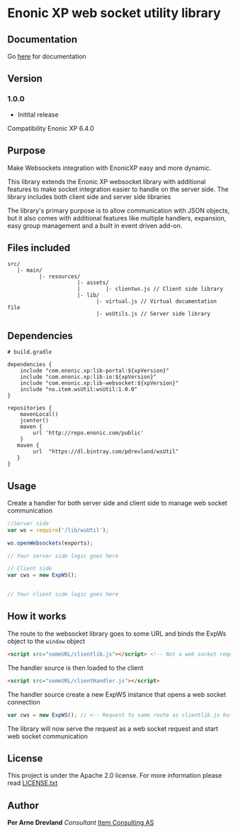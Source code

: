 # Enonic XP web socket utility library #

## Documentation ##

Go [here](https://itemconsulting.github.io/wsutil-server/) for documentation

## Version ##

### 1.0.0 ###
 * Initital release

Compatibility Enonic XP 6.4.0



## Purpose ##

Make Websockets integration with EnonicXP easy and more dynamic. 

This library extends the Enonic XP websocket library with additional features to
make socket integration easier to handle on the server side. The library includes both client side and server side libraries

The library's primary purpose is to allow communication with JSON objects, but it also comes with additional features like multiple handlers, 
expansion, easy group management and a built in event driven add-on. 

## Files included ##

```
src/
   |- main/
          |- resources/
                      |- assets/
                      |        |- clientws.js // Client side library
                      |- lib/
                            |- virtual.js // Virtual documentation file
                            |- wsUtils.js // Server side library
```

## Dependencies ##

```
# build.gradle

dependencies {
    include "com.enonic.xp:lib-portal:${xpVersion}"
    include "com.enonic.xp:lib-io:${xpVersion}"
    include "com.enonic.xp:lib-websocket:${xpVersion}"
    include "no.item.wsUtil:wsUtil:1.0.0"
}

repositories {
    mavenLocal()
    jcenter()
    maven {
        url 'http://repo.enonic.com/public'
    }
   maven {
        url  "https://dl.bintray.com/pdrevland/wsUtil"
   }
}
```

## Usage ##

Create a handler for both server side and client side to manage web socket communication

```javascript
//Server side
var ws = require('/lib/wsUtil');

ws.openWebsockets(exports);

// Your server side logic goes here

``` 

```javascript
// Client side
var cws = new ExpWS();


// Your client side logic goes here

```


## How it works ##

The route to the websocket library goes to some URL and binds the ExpWs object to the ``window`` object
```html
<script src="someURL/clientlib.js"></script> <!-- Not a web socket request --> 
```
The handler source is then loaded to the client
```html
<script src="someURL/clientHandler.js"></script> 
```
The handler source create a new ExpWS instance that opens a web socket connection

```javascript
var cws = new ExpWS(); // <-- Request to same route as clientlib.js but with web socket enabled
```

The library will now serve the request as a web socket request and start web socket communication


## License ##

This project is under the Apache 2.0 license. For more information please read [LICENSE.txt](LICENSE.txt)


## Author ##

**Per Arne Drevland** *Consultant* [Item Consulting AS](www.item.no)


